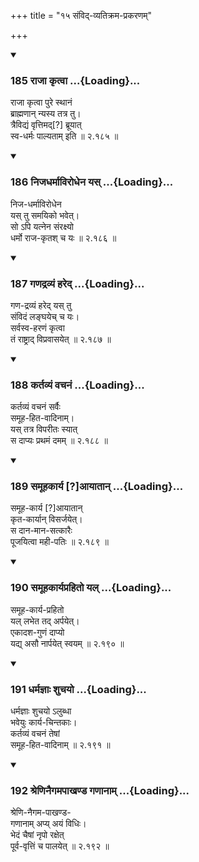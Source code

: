 +++
title = "१५ संविद्-व्यतिक्रम-प्रकरणम्"

+++

<div class="js_include" includetitle="true" newlevelforh1="3" unfilled url="/kalpAntaram/smRtiH/yAjJNavalkyaH/mUlam/02_vyavahAraH/15_saMvid-vyatikrama-prakaraNam/185_rAjA_kRtvA.md">
<details open><summary><h3>185 राजा कृत्वा ...{Loading}...</h3></summary>

राजा कृत्वा पुरे स्थानं  
ब्राह्मणान् न्यस्य तत्र तु।  
त्रैविद्यं वृत्तिमद्[?] ब्रूयात्  
स्व-धर्मः पाल्यताम् इति  ॥ २.१८५ ॥
</details>
</div>
<div class="js_include" includetitle="true" newlevelforh1="3" unfilled url="/kalpAntaram/smRtiH/yAjJNavalkyaH/mUlam/02_vyavahAraH/15_saMvid-vyatikrama-prakaraNam/186_nijadharmAvirodhena_yas.md">
<details open><summary><h3>186 निजधर्माविरोधेन यस् ...{Loading}...</h3></summary>

निज-धर्माविरोधेन  
यस् तु समयिको भवेत्।  
सो ऽपि यत्नेन संरक्ष्यो  
धर्मो राज-कृतश् च यः  ॥ २.१८६ ॥
</details>
</div>
<div class="js_include" includetitle="true" newlevelforh1="3" unfilled url="/kalpAntaram/smRtiH/yAjJNavalkyaH/mUlam/02_vyavahAraH/15_saMvid-vyatikrama-prakaraNam/187_gaNadravyaM_hared.md">
<details open><summary><h3>187 गणद्रव्यं हरेद् ...{Loading}...</h3></summary>

गण-द्रव्यं हरेद् यस् तु  
संविदं लङ्घयेच् च यः।  
सर्वस्व-हरणं कृत्वा  
तं राष्ट्राद् विप्रवासयेत्  ॥ २.१८७ ॥
</details>
</div>
<div class="js_include" includetitle="true" newlevelforh1="3" unfilled url="/kalpAntaram/smRtiH/yAjJNavalkyaH/mUlam/02_vyavahAraH/15_saMvid-vyatikrama-prakaraNam/188_kartavyaM_vachanaM.md">
<details open><summary><h3>188 कर्तव्यं वचनं ...{Loading}...</h3></summary>

कर्तव्यं वचनं सर्वैः  
समूह-हित-वादिनाम्।  
यस् तत्र विपरीतः स्यात्  
स दाप्यः प्रथमं दमम्  ॥ २.१८८ ॥
</details>
</div>
<div class="js_include" includetitle="true" newlevelforh1="3" unfilled url="/kalpAntaram/smRtiH/yAjJNavalkyaH/mUlam/02_vyavahAraH/15_saMvid-vyatikrama-prakaraNam/189_samUhakArya_AyAtAn.md">
<details open><summary><h3>189 समूहकार्य [?]आयातान् ...{Loading}...</h3></summary>

समूह-कार्य [?]आयातान्  
कृत-कार्यान् विसर्जयेत्।  
स दान-मान-सत्कारैः  
पूजयित्वा मही-पतिः  ॥ २.१८९ ॥
</details>
</div>
<div class="js_include" includetitle="true" newlevelforh1="3" unfilled url="/kalpAntaram/smRtiH/yAjJNavalkyaH/mUlam/02_vyavahAraH/15_saMvid-vyatikrama-prakaraNam/190_samUhakAryaprahito_yal.md">
<details open><summary><h3>190 समूहकार्यप्रहितो यल् ...{Loading}...</h3></summary>

समूह-कार्य-प्रहितो  
यल् लभेत तद् अर्पयेत्।  
एकादश-गुणं दाप्यो  
यद्य् असौ नार्पयेत् स्वयम्  ॥ २.१९० ॥
</details>
</div>
<div class="js_include" includetitle="true" newlevelforh1="3" unfilled url="/kalpAntaram/smRtiH/yAjJNavalkyaH/mUlam/02_vyavahAraH/15_saMvid-vyatikrama-prakaraNam/191_dharmajnAH_shuchayo.md">
<details open><summary><h3>191 धर्मज्ञाः शुचयो ...{Loading}...</h3></summary>

धर्मज्ञाः शुचयो ऽलुब्धा  
भवेयुः कार्य-चिन्तकाः।  
कर्तव्यं वचनं तेषां  
समूह-हित-वादिनाम्  ॥ २.१९१ ॥
</details>
</div>
<div class="js_include" includetitle="true" newlevelforh1="3" unfilled url="/kalpAntaram/smRtiH/yAjJNavalkyaH/mUlam/02_vyavahAraH/15_saMvid-vyatikrama-prakaraNam/192_shreNinaigamapAkhaNDa_gaNAnAm.md">
<details open><summary><h3>192 श्रेणिनैगमपाखण्ड गणानाम् ...{Loading}...</h3></summary>

श्रेणि-नैगम-पाखण्ड-  
गणानाम् अप्य् अयं विधिः।  
भेदं चैषां नृपो रक्षेत्  
पूर्व-वृत्तिं च पालयेत्  ॥ २.१९२ ॥
</details>
</div>
